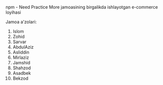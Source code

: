 npm - Need Practice More jamoasining birgalikda ishlayotgan e-commerce loyihasi

Jamoa a'zolari: 
1. Islom
2. Zohid
3. Sarvar
4. AbdulAziz
5. Asliddin
6. Mirlaziz
7. Jamshid
8. Shahzod
9. Asadbek
10. Bekzod